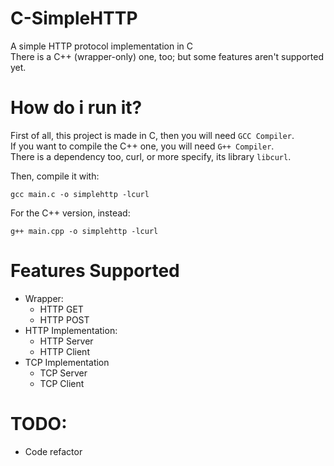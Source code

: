 # C-SimpleHTTP
A simple HTTP protocol implementation in C  
There is a C++ (wrapper-only) one, too; but some features aren't supported yet.

# How do i run it?
First of all, this project is made in C, then you will need `GCC Compiler`.  
If you want to compile the C++ one, you will need `G++ Compiler`.  
There is a dependency too, curl, or more specify, its library `libcurl`.  

Then, compile it with:  
```
gcc main.c -o simplehttp -lcurl
```

For the C++ version, instead:
```
g++ main.cpp -o simplehttp -lcurl
```

# Features Supported
- Wrapper:
    - HTTP GET
    - HTTP POST
- HTTP Implementation:
    - HTTP Server 
    - HTTP Client
- TCP Implementation
    - TCP Server
    - TCP Client

# TODO:
- Code refactor
 
